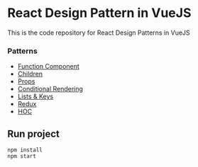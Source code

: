 # React Design Pattern in VueJS

This is the code repository for React Design Patterns in VueJS

### Patterns ###
* [Function Component](https://github.com/alfinsuryaS/Vue-like-React/blob/master/src/components/container/main-concepts.tsx)
* [Children](https://github.com/alfinsuryaS/Vue-like-React/blob/master/src/components/container/main-concepts.tsx#L5)
* [Props](https://github.com/alfinsuryaS/Vue-like-React/blob/master/src/components/container/main-concepts.tsx#L16)
* [Conditional Rendering](https://github.com/alfinsuryaS/Vue-like-React/blob/master/src/components/container/main-concepts.tsx#L34)
* [Lists & Keys](https://github.com/alfinsuryaS/Vue-like-React/blob/master/src/components/container/main-concepts.tsx#L58)
* [Redux](https://github.com/alfinsuryaS/Vue-like-React/tree/master/src/redux)
* [HOC](https://github.com/alfinsuryaS/Vue-like-React/blob/master/src/components/presentational/hoc-component.ts)

## Run project
```
npm install
npm start
```